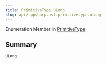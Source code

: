 ```yaml
---
title: PrimitiveType.ULong
slug: api/cppsharp.ast.primitivetype.ulong
---
```

Enumeration Member in [PrimitiveType](/api/cppsharp/ast/primitivetype)

## Summary



```csharp
ULong
```

